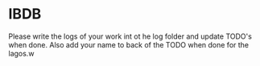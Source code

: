 # IBDB

Please write the logs of your work int ot he log folder and update TODO's when done. Also add your name to back of the TODO when done for the lagos.w